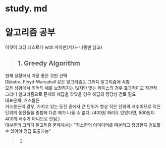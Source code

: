 # study. md
알고리즘 공부
==========
이것이 코딩 테스트다 with 파이썬(저자- 나동빈 참고)

>## 1. Greedy Algorithm   
현재 상황에서 가장 좋은 것만 선택   
Dijkstra, Floyd-Warsahall 같은 알고리즘도 그리디 알고리즘에 속함   
모든 상황에서 최적의 해를 보장하지는 않지만 맞는 케이스의 경우 효과적이고 직관적   
그리디 알고리즘으로 문제의 해답을 찾았을 경우 해답의 정당성 검토 필요   
대표문제: 거스름돈   
거스름돈의 경우, 가지고 있는 동전 중에서 큰 단위가 항상 작은 단위의 배수이므로 작은 단위의 동전들을 종합해 다른 해가 나올 수 없다. (400원 짜리도 있었다면, 500원이 400의 배수가 아니므로 안됨.)   
대부분의 그리디 알고리즘 문제에서는 "최소한의 아이디어를 떠올리고 정당한지 검토할 수 있어야 정답 도출가능"	

>2. 
